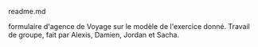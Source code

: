 readme.md

formulaire d'agence de Voyage sur le modèle de l'exercice donné.
Travail de groupe, fait par Alexis, Damien, Jordan et Sacha.

